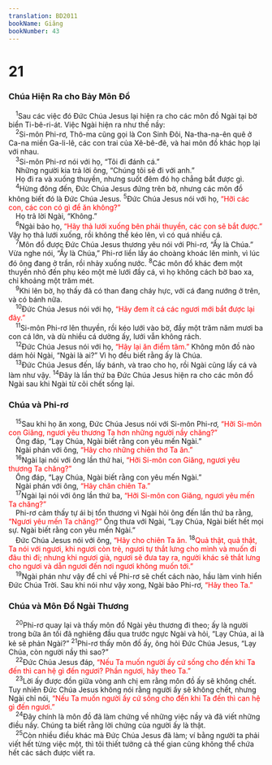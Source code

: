 ```yaml
---
translation: BD2011
bookName: Giăng 
bookNumber: 43
---
```


<div class="title"><h1>21</h1><h3>Chúa Hiện Ra cho Bảy Môn Ðồ</h3></div>
<span class="verse gi_21_1"> <sup>1</sup>Sau các việc đó Ðức Chúa Jesus lại hiện ra cho các môn đồ Ngài tại bờ biển Ti-bê-ri-át. Việc Ngài hiện ra như thế nầy:<br/></span>
<span class="verse gi_21_2"> <sup>2</sup>Si-môn Phi-rơ, Thô-ma cũng gọi là Con Sinh Ðôi, Na-tha-na-ên quê ở Ca-na miền Ga-li-lê, các con trai của Xê-bê-đê, và hai môn đồ khác họp lại với nhau. <br/></span>
<span class="verse gi_21_3"> <sup>3</sup>Si-môn Phi-rơ nói với họ, “Tôi đi đánh cá.”<br/> Những người kia trả lời ông, “Chúng tôi sẽ đi với anh.” <br/> Họ đi ra và xuống thuyền, nhưng suốt đêm đó họ chẳng bắt được gì. <br/></span>
<span class="verse gi_21_4"> <sup>4</sup>Hừng đông đến, Ðức Chúa Jesus đứng trên bờ, nhưng các môn đồ không biết đó là Ðức Chúa Jesus. </span>
<span class="verse gi_21_5"><sup>5</sup>Ðức Chúa Jesus nói với họ, <font color="red">“Hỡi các con, các con có gì để ăn không?”</font><br/> Họ trả lời Ngài, “Không.”<br/></span>
<span class="verse gi_21_6"> <sup>6</sup>Ngài bảo họ, <font color="red">“Hãy thả lưới xuống bên phải thuyền, các con sẽ bắt được.”</font> Vậy họ thả lưới xuống, rồi không thể kéo lên, vì có quá nhiều cá. <br/></span>
<span class="verse gi_21_7"> <sup>7</sup>Môn đồ được Ðức Chúa Jesus thương yêu nói với Phi-rơ, “Ấy là Chúa.” Vừa nghe nói, “Ấy là Chúa,” Phi-rơ liền lấy áo choàng khoác lên mình, vì lúc đó ông đang ở trần, rồi nhảy xuống nước. </span>
<span class="verse gi_21_8"><sup>8</sup>Các môn đồ khác đem một thuyền nhỏ đến phụ kéo một mẻ lưới đầy cá, vì họ không cách bờ bao xa, chỉ khoảng một trăm mét. <br/></span>
<span class="verse gi_21_9"> <sup>9</sup>Khi lên bờ, họ thấy đã có than đang cháy hực, với cá đang nướng ở trên, và có bánh nữa.<br/></span>
<span class="verse gi_21_10"> <sup>10</sup>Ðức Chúa Jesus nói với họ, <font color="red">“Hãy đem ít cá các ngươi mới bắt được lại đây.”</font><br/></span>
<span class="verse gi_21_11"> <sup>11</sup>Si-môn Phi-rơ lên thuyền, rồi kéo lưới vào bờ, đầy một trăm năm mươi ba con cá lớn, và dù nhiều cá dường ấy, lưới vẫn không rách.<br/></span>
<span class="verse gi_21_12"> <sup>12</sup>Ðức Chúa Jesus nói với họ, <font color="red">“Hãy lại ăn điểm tâm.” </font>Không môn đồ nào dám hỏi Ngài, “Ngài là ai?” Vì họ đều biết rằng ấy là Chúa. <br/></span>
<span class="verse gi_21_13"> <sup>13</sup>Ðức Chúa Jesus đến, lấy bánh, và trao cho họ, rồi Ngài cũng lấy cá và làm như vậy. </span>
<span class="verse gi_21_14"><sup>14</sup>Ðây là lần thứ ba Ðức Chúa Jesus hiện ra cho các môn đồ Ngài sau khi Ngài từ cõi chết sống lại.<br/></span>
<div class="title"><h3>Chúa và Phi-rơ</h3></div>
<span class="verse gi_21_15"> <sup>15</sup>Sau khi họ ăn xong, Ðức Chúa Jesus nói với Si-môn Phi-rơ, <font color="red">“Hỡi Si-môn con Giăng, ngươi yêu thương Ta hơn những người nầy chăng?”</font><br/> Ông đáp, “Lạy Chúa, Ngài biết rằng con yêu mến Ngài.”<br/> Ngài phán với ông, <font color="red">“Hãy cho những chiên thơ Ta ăn.”</font><br/></span>
<span class="verse gi_21_16"> <sup>16</sup>Ngài lại nói với ông lần thứ hai, <font color="red">“Hỡi Si-môn con Giăng, ngươi yêu thương Ta chăng?”</font><br/> Ông đáp, “Lạy Chúa, Ngài biết rằng con yêu mến Ngài.”<br/> Ngài phán với ông, <font color="red">“Hãy chăn chiên Ta.”</font><br/></span>
<span class="verse gi_21_17"> <sup>17</sup>Ngài lại nói với ông lần thứ ba, <font color="red">“Hỡi Si-môn con Giăng, ngươi yêu mến Ta chăng?”</font><br/> Phi-rơ cảm thấy tự ái bị tổn thương vì Ngài hỏi ông đến lần thứ ba rằng, <font color="red">“Ngươi yêu mến Ta chăng?” </font>Ông thưa với Ngài, “Lạy Chúa, Ngài biết hết mọi sự. Ngài biết rằng con yêu mến Ngài.”<br/> Ðức Chúa Jesus nói với ông, <font color="red">“Hãy cho chiên Ta ăn. </font></span>
<span class="verse gi_21_18"><sup>18</sup><font color="red">Quả thật, quả thật, Ta nói với ngươi, khi ngươi còn trẻ, ngươi tự thắt lưng cho mình và muốn đi đâu thì đi; nhưng khi ngươi già, ngươi sẽ đưa tay ra, người khác sẽ thắt lưng cho ngươi và dẫn ngươi đến nơi ngươi không muốn tới.”</font><br/></span>
<span class="verse gi_21_19"> <sup>19</sup>Ngài phán như vậy để chỉ về Phi-rơ sẽ chết cách nào, hầu làm vinh hiển Ðức Chúa Trời. Sau khi nói như vậy xong, Ngài bảo Phi-rơ, <font color="red">“Hãy theo Ta.”</font><br/></span>
<div class="title"><h3>Chúa và Môn Ðồ Ngài Thương</h3></div>
<span class="verse gi_21_20"> <sup>20</sup>Phi-rơ quay lại và thấy môn đồ Ngài yêu thương đi theo; ấy là người trong bữa ăn tối đã nghiêng đầu qua trước ngực Ngài và hỏi, “Lạy Chúa, ai là kẻ sẽ phản Ngài?” </span>
<span class="verse gi_21_21"><sup>21</sup>Phi-rơ thấy môn đồ ấy, ông hỏi Ðức Chúa Jesus, “Lạy Chúa, còn người nầy thì sao?”<br/></span>
<span class="verse gi_21_22"> <sup>22</sup>Ðức Chúa Jesus đáp, <font color="red">“Nếu Ta muốn người ấy cứ sống cho đến khi Ta đến thì can hệ gì đến ngươi? Phần ngươi, hãy theo Ta.”</font><br/></span>
<span class="verse gi_21_23"> <sup>23</sup>Lời ấy được đồn giữa vòng anh chị em rằng môn đồ ấy sẽ không chết. Tuy nhiên Ðức Chúa Jesus không nói rằng người ấy sẽ không chết, nhưng Ngài chỉ nói, <font color="red">“Nếu Ta muốn người ấy cứ sống cho đến khi Ta đến thì can hệ gì đến ngươi.”</font><br/></span>
<span class="verse gi_21_24"> <sup>24</sup>Ðây chính là môn đồ đã làm chứng về những việc nầy và đã viết những điều nầy. Chúng ta biết rằng lời chứng của người ấy là thật.<br/></span>
<span class="verse gi_21_25"> <sup>25</sup>Còn nhiều điều khác mà Ðức Chúa Jesus đã làm; ví bằng người ta phải viết hết từng việc một, thì tôi thiết tưởng cả thế gian cũng không thể chứa hết các sách được viết ra.<br/></span>
